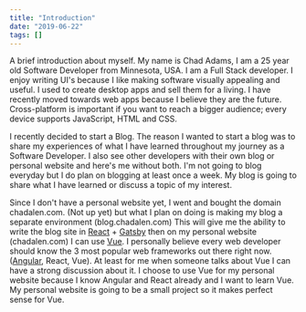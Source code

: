 ```yaml
---
title: "Introduction"
date: "2019-06-22"
tags: []
---
```


A brief introduction about myself. My name is Chad Adams, I am a 25 year old Software Developer from Minnesota, USA. I am a Full Stack developer. I enjoy writing UI's because I like making software visually appealing and useful. I used to create desktop apps and sell them for a living. I have recently moved towards web apps because I believe they are the future. Cross-platform is important if you want to reach a bigger audience; every device supports JavaScript, HTML and CSS.

I recently decided to start a Blog. The reason I wanted to start a blog was to share my experiences of what I have learned throughout my journey as a Software Developer. I also see other developers with their own blog or personal website and here's me without both. I'm not going to blog everyday but I do plan on blogging at least once a week. My blog is going to share what I have learned or discuss a topic of my interest.

Since I don't have a personal website yet, I went and bought the domain chadalen.com. (Not up yet) but what I plan on doing is making my blog a separate environment (blog.chadalen.com) This will give me the ability to write the blog site in [React](https://reactjs.org/) + [Gatsby](https://www.gatsbyjs.org/) then on my personal website (chadalen.com) I can use [Vue](https://vuejs.org/). I personally believe every web developer should know the 3 most popular web frameworks out there right now. ([Angular](https://angular.io/), React, Vue). At least for me when someone talks about Vue I can have a strong discussion about it. I choose to use Vue for my personal website because I know Angular and React already and I want to learn Vue. My personal website is going to be a small project so it makes perfect sense for Vue.